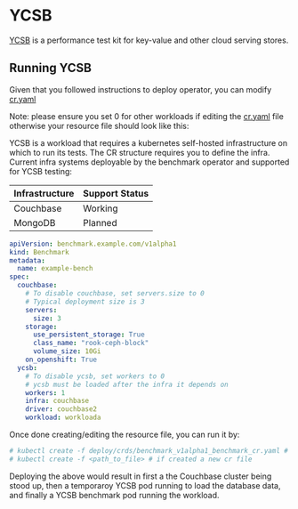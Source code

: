 # YCSB

[YCSB](https://github.com/brianfrankcooper/YCSB) is a performance test kit for key-value and other cloud serving stores.

## Running YCSB

Given that you followed instructions to deploy operator,
you can modify [cr.yaml](../deploy/crds/benchmark_v1alpha1_benchmark_cr.yaml)

Note: please ensure you set 0 for other workloads if editing the
[cr.yaml](../deploy/crds/benchmark_v1alpha1_benchmark_cr.yaml) file otherwise
your resource file should look like this:

YCSB is a workload that requires a kubernetes self-hosted infrastructure on which to run its tests. The CR structure requires you to define the infra. Current infra systems deployable by the benchmark operator and supported for YCSB testing:

| Infrastructure | Support Status |
|----------------|----------------|
| Couchbase      | Working        |
| MongoDB        | Planned        |


```yaml
apiVersion: benchmark.example.com/v1alpha1
kind: Benchmark
metadata:
  name: example-bench
spec:
  couchbase:
    # To disable couchbase, set servers.size to 0
    # Typical deployment size is 3
    servers:
      size: 3
    storage:
      use_persistent_storage: True
      class_name: "rook-ceph-block"
      volume_size: 10Gi
    on_openshift: True
  ycsb:
    # To disable ycsb, set workers to 0
    # ycsb must be loaded after the infra it depends on
    workers: 1
    infra: couchbase
    driver: couchbase2
    workload: workloada
```

Once done creating/editing the resource file, you can run it by:

```bash
# kubectl create -f deploy/crds/benchmark_v1alpha1_benchmark_cr.yaml # if edited the original one
# kubectl create -f <path_to_file> # if created a new cr file
```

Deploying the above would result in first a the Couchbase cluster being stood up, then a temporaroy YCSB pod running to load the database data, and finally a YCSB benchmark pod running the workload.

